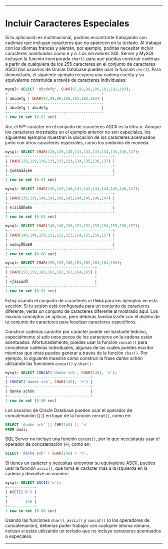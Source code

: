 
---

# Incluir Caracteres Especiales

Si tu aplicación es multinacional, podrías encontrarte trabajando con cadenas que incluyan caracteres que no aparecen en tu teclado. Al trabajar con los idiomas francés y alemán, por ejemplo, podrías necesitar incluir caracteres acentuados como é y ö. Los servidores SQL Server y MySQL incluyen la función incorporada `char()` para que puedas construir cadenas a partir de cualquiera de los 255 caracteres en el conjunto de caracteres ASCII (los usuarios de Oracle Database pueden usar la función `chr()`). Para demostrarlo, el siguiente ejemplo recupera una cadena escrita y su equivalente construida a través de caracteres individuales:

```sql
mysql> SELECT 'abcdefg', CHAR(97,98,99,100,101,102,103);
+---------+--------------------------------+
| abcdefg | CHAR(97,98,99,100,101,102,103) |
+---------+--------------------------------+
| abcdefg | abcdefg                        |
+---------+--------------------------------+
1 row in set (0.01 sec)
```

Así, el 97º carácter en el conjunto de caracteres ASCII es la letra *a*. Aunque los caracteres mostrados en el ejemplo anterior no son especiales, los siguientes ejemplos muestran la ubicación de los caracteres acentuados junto con otros caracteres especiales, como los símbolos de moneda:

```sql
mysql> SELECT CHAR(128,129,130,131,132,133,134,135,136,137);
+-----------------------------------------------+
| CHAR(128,129,130,131,132,133,134,135,136,137) |
+-----------------------------------------------+
| Çüéâäàåçêë                                    |
+-----------------------------------------------+
1 row in set (0.01 sec)

mysql> SELECT CHAR(138,139,140,141,142,143,144,145,146,147);
+-----------------------------------------------+
| CHAR(138,139,140,141,142,143,144,145,146,147) |
+-----------------------------------------------+
| èïîìÄÅÉæÆô                                    |
+-----------------------------------------------+
1 row in set (0.01 sec)

mysql> SELECT CHAR(148,149,150,151,152,153,154,155,156,157);
+-----------------------------------------------+
| CHAR(148,149,150,151,152,153,154,155,156,157) |
+-----------------------------------------------+
| öòûùÿÖÜø£Ø                                    |
+-----------------------------------------------+
1 row in set (0.00 sec)

mysql> SELECT CHAR(158,159,160,161,162,163,164,165);
+---------------------------------------+
| CHAR(158,159,160,161,162,163,164,165) |
+---------------------------------------+
| ×ƒáíóúñÑ                              |
+---------------------------------------+
1 row in set (0.01 sec)
```

Estoy usando el conjunto de caracteres `utf8mb4` para los ejemplos en esta sección. Si tu sesión está configurada para un conjunto de caracteres diferente, verás un conjunto de caracteres diferente al mostrado aquí. Los mismos conceptos se aplican, pero deberás familiarizarte con el diseño de tu conjunto de caracteres para localizar caracteres específicos.

Construir cadenas carácter por carácter puede ser bastante tedioso, especialmente si solo unos pocos de los caracteres en la cadena están acentuados. Afortunadamente, puedes usar la función `concat()` para concatenar cadenas individuales, algunas de las cuales puedes escribir mientras que otras puedes generar a través de la función `char()`. Por ejemplo, lo siguiente muestra cómo construir la frase *danke schön* utilizando las funciones `concat()` y `char()`:

```sql
mysql> SELECT CONCAT('danke sch', CHAR(148), 'n');
+-------------------------------------+
| CONCAT('danke sch', CHAR(148), 'n') |
+-------------------------------------+
| danke schön                         |
+-------------------------------------+
1 row in set (0.00 sec)
```

Los usuarios de Oracle Database pueden usar el operador de concatenación (`||`) en lugar de la función `concat()`, como en:

```sql
SELECT 'danke sch' || CHR(148) || 'n'
FROM dual;
```

SQL Server no incluye una función `concat()`, por lo que necesitarás usar el operador de concatenación (`+`), como en:

```sql
SELECT 'danke sch' + CHAR(148) + 'n';
```

Si tienes un carácter y necesitas encontrar su equivalente ASCII, puedes usar la función `ascii()`, que toma el carácter más a la izquierda en la cadena y devuelve un número:

```sql
mysql> SELECT ASCII('ö');
+------------+
| ASCII('ö') |
+------------+
|        148 |
+------------+
1 row in set (0.00 sec)
```

Usando las funciones `char()`, `ascii()` y `concat()` (o los operadores de concatenación), deberías poder trabajar con cualquier idioma romano, incluso si estás utilizando un teclado que no incluye caracteres acentuados o especiales.

---

